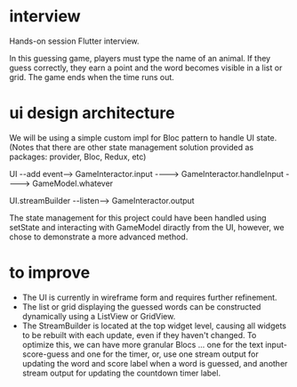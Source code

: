 # interview

Hands-on session Flutter interview.

In this guessing game, players must type the name of an animal. If they guess correctly, they earn a point and the word becomes visible in a list or grid. The game ends when the time runs out.

# ui design architecture

We will be using a simple custom impl for Bloc pattern to handle UI state. (Notes that there are other state management solution provided as packages: provider, Bloc, Redux, etc)

UI --add event--> GameInteractor.input ----> GameInteractor.handleInput ----> GameModel.whatever

UI.streamBuilder --listen--> GameInteractor.output

The state management for this project could have been handled using setState and interacting with GameModel diractly from the UI, however, we chose to demonstrate a more advanced method.

# to improve

* The UI is currently in wireframe form and requires further refinement. 
* The list or grid displaying the guessed words can be constructed dynamically using a ListView or GridView. 
* The StreamBuilder is located at the top widget level, causing all widgets to be rebuilt with each update, even if they haven't changed. To optimize this, we can have more granular Blocs ... one for the text input-score-guess and one for the timer, or, use one stream output for updating the word and score label when a word is guessed, and another stream output for updating the countdown timer label.
